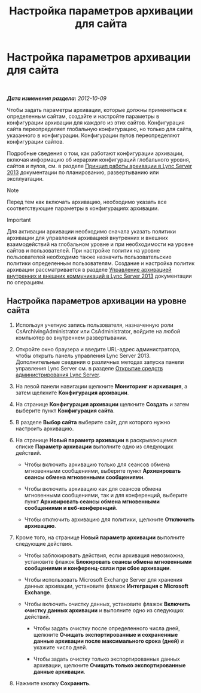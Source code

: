 ﻿---
title: Настройка параметров архивации для сайта
TOCTitle: Настройка параметров архивации для сайта
ms:assetid: 59b48fd9-d5fc-40b4-abae-e9cf89ee5573
ms:mtpsurl: https://technet.microsoft.com/ru-ru/library/JJ204930(v=OCS.15)
ms:contentKeyID: 49309861
ms.date: 05/19/2016
mtps_version: v=OCS.15
ms.translationtype: HT
---

# Настройка параметров архивации для сайта

 

_**Дата изменения раздела:** 2012-10-09_

Чтобы задать параметры архивации, которые должны применяться к определенным сайтам, создайте и настройте параметры в конфигурации архивации для каждого из этих сайтов. Конфигурация сайта переопределяет глобальную конфигурацию, но только для сайта, указанного в конфигурации. Конфигурации пулов переопределяют конфигурации сайтов.

Подробные сведения о том, как работают конфигурации архивации, включая информацию об иерархии конфигураций глобального уровня, сайтов и пулов, см. в разделе [Принцип работы архивации в Lync Server 2013](lync-server-2013-how-archiving-works.md) документации по планированию, развертыванию или эксплуатации.

> [!note]  
> Перед тем как включать архивацию, необходимо указать все соответствующие параметры в конфигурациях архивации.

> [!important]  
> Для активации архивации необходимо сначала указать политики архивации для управления архивацией внутренних и внешних взаимодействий на глобальном уровне и при необходимости на уровне сайтов и пользователей. При настройке политик на уровне пользователей необходимо также назначить пользовательские политики определенным пользователям. Создание и настройка политик архивации рассматривается в разделе <a href="lync-server-2013-managing-the-archiving-of-internal-and-external-communications.md">Управление архивацией внутренних и внешних коммуникаций в Lync Server 2013</a> документации по операциям.

## Настройка параметров архивации на уровне сайта

1.  Используя учетную запись пользователя, назначенную роли CsArchivingAdministrator или CsAdministrator, войдите на любой компьютер во внутреннем развертывании.

2.  Откройте окно браузера и введите URL-адрес администратора, чтобы открыть панель управления Lync Server 2013. Дополнительные сведения о различных методах запуска панели управления Lync Server см. в разделе [Открытие средств администрирования Lync Server](lync-server-2013-open-lync-server-administrative-tools.md).

3.  На левой панели навигации щелкните **Мониторинг и архивация**, а затем щелкните **Конфигурация архивации**.

4.  На странице **Конфигурация архивации** щелкните **Создать** и затем выберите пункт **Конфигурация сайта**.

5.  В разделе **Выбор сайта** выберите сайт, для которого нужно настроить архивацию.

6.  На странице **Новый параметр архивации** в раскрывающемся списке **Параметр архивации** выполните одно из следующих действий.
    
      - Чтобы включить архивацию только для сеансов обмена мгновенными сообщениями, выберите пункт **Архивировать сеансы обмена мгновенными сообщениями**.
    
      - Чтобы включить архивацию как для сеансов обмена мгновенными сообщениями, так и для конференций, выберите пункт **Архивировать сеансы обмена мгновенными сообщениями и веб-конференций**.
    
      - Чтобы отключить архивацию для политики, щелкните **Отключить архивацию**.

7.  Кроме того, на странице **Новый параметр архивации** выполните следующие действия.
    
      - Чтобы заблокировать действия, если архивация невозможна, установите флажок **Блокировать сеансы обмена мгновенными сообщениями и конференц-связи при сбое архивации**.
    
      - Чтобы использовать Microsoft Exchange Server для хранения данных архивации, установите флажок **Интеграция с Microsoft Exchange**.
    
      - Чтобы включить очистку данных, установите флажок **Включить очистку данных архивации** и выполните одно из следующих действий.
        
          - Чтобы задать очистку после определенного числа дней, щелкните **Очищать экспортированные и сохраненные данные архивации после максимального срока (дней)** и укажите число дней.
        
          - Чтобы задать очистку только экспортированных данных архивации, щелкните **Очищать только экспортированные данные архивации**.

8.  Нажмите кнопку **Сохранить**.

